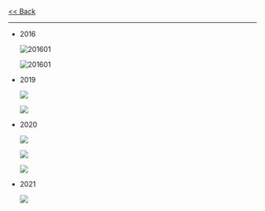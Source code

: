 [<< Back](../Pages/Other.html)

---

- 2016

  ![201601](.\201601.jpg)

  ![201601](.\201602.jpg)

- 2019

  ![](.\20191.png)

  ![](./2019.jpg)

- 2020

  ![](./202001.jpg)

  ![](./202002.jpg)

  ![](./202003.jpg)

- 2021

  ![](./2021.jpg)

  

